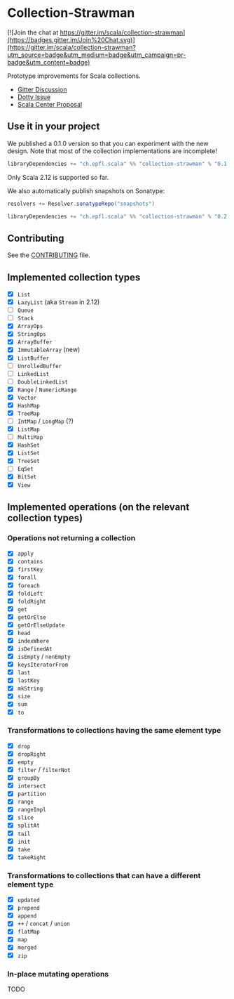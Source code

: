 # Collection-Strawman

[![Join the chat at https://gitter.im/scala/collection-strawman](https://badges.gitter.im/Join%20Chat.svg)](https://gitter.im/scala/collection-strawman?utm_source=badge&utm_medium=badge&utm_campaign=pr-badge&utm_content=badge)

Prototype improvements for Scala collections.

- [Gitter Discussion](https://gitter.im/scala/collection-strawman)
- [Dotty Issue](https://github.com/lampepfl/dotty/issues/818)
- [Scala Center Proposal](https://github.com/scalacenter/advisoryboard/blob/master/proposals/007-collections.md)

## Use it in your project

We published a 0.1.0 version so that you can experiment with the new design.
Note that most of the collection implementations are incomplete!

~~~ scala
libraryDependencies += "ch.epfl.scala" %% "collection-strawman" % "0.1.0"
~~~

Only Scala 2.12 is supported so far.

We also automatically publish snapshots on Sonatype:

~~~ scala
resolvers += Resolver.sonatypeRepo("snapshots")

libraryDependencies += "ch.epfl.scala" %% "collection-strawman" % "0.2.0-SNAPSHOT"
~~~

## Contributing

See the [CONTRIBUTING](CONTRIBUTING.md) file.

## Implemented collection types

- [x] `List`
- [x] `LazyList` (aka `Stream` in 2.12)
- [ ] `Queue`
- [ ] `Stack`
- [x] `ArrayOps`
- [x] `StringOps`
- [x] `ArrayBuffer`
- [x] `ImmutableArray` (new)
- [x] `ListBuffer`
- [ ] `UnrolledBuffer`
- [ ] `LinkedList`
- [ ] `DoubleLinkedList`
- [x] `Range` / `NumericRange`
- [x] `Vector`
- [x] `HashMap`
- [x] `TreeMap`
- [ ] `IntMap` / `LongMap` (?)
- [x] `ListMap`
- [ ] `MultiMap`
- [x] `HashSet`
- [x] `ListSet`
- [x] `TreeSet`
- [ ] `EqSet`
- [x] `BitSet`
- [x] `View`

## Implemented operations (on the relevant collection types)

### Operations not returning a collection

- [x] `apply`
- [x] `contains`
- [x] `firstKey`
- [x] `forall`
- [x] `foreach`
- [x] `foldLeft`
- [x] `foldRight`
- [x] `get`
- [x] `getOrElse`
- [x] `getOrElseUpdate`
- [x] `head`
- [x] `indexWhere`
- [x] `isDefinedAt`
- [x] `isEmpty` / `nonEmpty`
- [x] `keysIteratorFrom`
- [x] `last`
- [x] `lastKey`
- [x] `mkString`
- [x] `size`
- [x] `sum`
- [x] `to`

### Transformations to collections having the same element type

- [x] `drop`
- [x] `dropRight`
- [x] `empty`
- [x] `filter` / `filterNot`
- [x] `groupBy`
- [x] `intersect`
- [x] `partition`
- [x] `range`
- [x] `rangeImpl`
- [x] `slice`
- [x] `splitAt`
- [x] `tail`
- [x] `init`
- [x] `take`
- [x] `takeRight`

### Transformations to collections that can have a different element type

- [x] `updated`
- [x] `prepend`
- [x] `append`
- [x] `++` / `concat` / `union`
- [x] `flatMap`
- [x] `map`
- [x] `merged`
- [x] `zip`

### In-place mutating operations

TODO